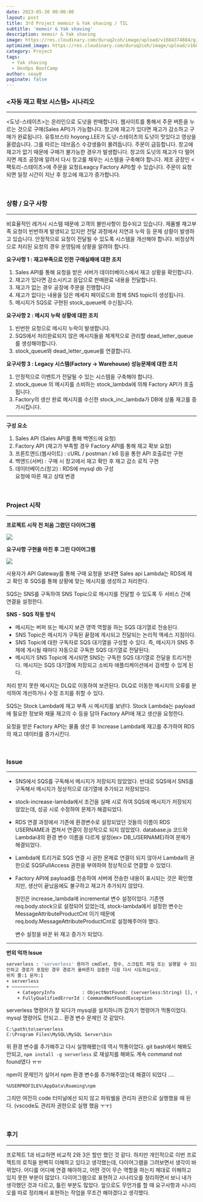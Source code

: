 ```yaml
---
date: 2023-05-30 00:00:00
layout: post
title: 3rd Project memoir & Yak shaving / TIL
subtitle: 'memoir & Yak shaving'
description: memoir & Yak shaving
image: https://res.cloudinary.com/duruq2coh/image/upload/v1684374884/gitio/Kubernetes_ahpltn.png
optimized_image: https://res.cloudinary.com/duruq2coh/image/upload/v1684374884/gitio/Kubernetes_ahpltn.png
category: Project
tags:
  - Yak shaving
  - DevOps BootCamp
author: seay0
paginate: false
---
```


### **<자동 재고 확보 시스템> 시나리오**
---
<도넛-스테이츠>는 온라인으로 도넛을 판매합니다.
웹사이트를 통해서 주문 버튼을 누르는 것으로 구매(Sales API)가 가능합니다.
창고에 재고가 있다면 재고가 감소하고 구매가 완료됩니다.
유튜브스타 hoyong.LEE가 도넛-스테이츠의 도넛이 맛있다고 영상을 올렸습니다.
그를 따르는 데브옵스 수강생들이 몰려듭니다. 주문이 급등합니다.
창고에 재고가 없기 때문에 구매가 불가능한 경우가 발생합니다.
창고의 도넛의 재고가 다 떨어지면 제조 공장에 알려서 다시 창고를 채우는 시스템을 구축해야 합니다.
제조 공장인 <팩토리-스테이츠>에 주문을 요청(Leagcy Factory API)할 수 있습니다.
주문이 요청되면 일정 시간이 지난 후 창고에 재고가 증가합니다.

<br>

### **상황 / 요구 사항**  
---

비효율적인 레거시 시스템 때문에 고객의 불만사항이 접수되고 있습니다.
제품별 재고부족 요청이 빈번하게 발생되고 있지만 전달 과정에서 지연과 누락 등 문제 상황이 발생하고 있습니다.
안정적으로 요청이 전달될 수 있도록 시스템을 개선해야 합니다.
비정상적으로 처리된 요청의 경우 운영팀에 상황을 알려야 합니다.

**요구사항 1 : 재고부족으로 인한 구매실패에 대한 조치**  
1. Sales API를 통해 요청을 받은 서버가 데이터베이스에서 재고 상황을 확인합니다.
2. 재고가 있다면 감소시키고 응답으로 판매완료 내용을 전달합니다.
3. 재고가 없는 경우 공장에 주문을 진행합니다
4. 재고가 없다는 내용을 담은 메세지 페이로드와 함께 SNS topic이 생성됩니다.
5. 메시지가 SQS로 구현된 stock_queue에 수신됩니다.

**요구사항 2 : 메시지 누락 상황에 대한 조치**
1. 빈번한 요청으로 메시지 누락이 발생합니다.
2. SQS에서 처리완료되지 않은 메시지들을 체계적으로 관리할 dead_letter_queue를 생성해야합니다.
3. stock_queue와 dead_letter_queue를 연결합니다.

**요구사항 3 : Legacy 시스템(Factory → Warehouse) 성능문제에 대한 조치**
1. 안정적으로 이벤트가 전달될 수 있는 시스템을 구축해야 합니다.
2. stock_queue 의 메시지를 소비하는 stock_lambda에 의해 Factory API가 호출됩니다.
3. Factory의 생산 완료 메시지를 수신한 stock_inc_lambda가 DB에 상품 재고를 증가시킵니다.

---
**구성 요소**

1. Sales API (Sales API를 통해 백엔드에 요청)
2. Factory API (재고가 부족할 경우 Factory API를 통해 재고 확보 요청)
3. 프론트엔드(웹사이트) : cURL / postman / k6 등을 통한 API 호출로만 구현  
4. 백엔드(서버) : 구매 시 창고에서 재고 확인 후 재고 감소 로직 구현
5. 데이터베이스(창고) : RDS에 mysql db 구성  
요청에 따른 재고 상태 변경

<br>

### **Project 시작**
---

**프로젝트 시작 전 처음 그렸던 다이어그램**

![](https://res.cloudinary.com/duruq2coh/image/upload/v1685411605/gitio/post/team/3/diagram1_guqvyr.png)


**요구사항 구현을 마친 후 그린 다이어그램**

![](https://res.cloudinary.com/duruq2coh/image/upload/v1685411606/gitio/post/team/3/diagram2_fdsi1x.png)

사용자가 API Gateway를 통해 구매 요청을 보내면 Sales api Lambda는 RDS에 재고 확인 후 SQS를 통해 상황에 맞는 메시지를 생성하고 처리한다. 

SQS는 SNS를 구독하여 SNS Topic으로 메시지를 전달할 수 있도록 두 서비스 간에 연결을 설정한다. 

**SNS - SQS 작동 방식**
* 메시지는 버퍼 또는 메시지 보관 영역 역할을 하는 SQS 대기열로 전송된다.
* SNS Topic은 메시지가 구독된 끝점에 게시되고 전달되는 논리적 액세스 지점이다.
* SNS Topic에 대한 구독자로 SQS 대기열을 구성할 수 있다. 즉, 메시지가 SNS 주제에 게시될 때마다 자동으로 구독한 SQS 대기열로 전달된다.
* 메시지가 SNS Topic에 게시되면 SNS는 구독한 SQS 대기열로 전달을 트리거한다. 메시지는 SQS 대기열에 저장되고 소비자 애플리케이션에서 검색할 수 있게 된다. 

처리 받지 못한 메시지는 DLQ로 이동하여 보관된다. DLQ로 이동한 메시지의 오류를 분석하여 개선하거나 수정 조치를 취할 수 있다. 

SQS는 Stock Lambda에 재고 부족 시 메시지를 보낸다. Stock Lambda는 payload에 필요한 정보와 채울 재고의 수 등을 담아 Factory API에 재고 생산을 요청한다.

요청을 받은 Factory API는 물품 생산 후 Increase Lambda에 재고를 추가하여 RDS의 재고 데이터를 증가시킨다.

<br>

### **Issue**
---

* SNS에서 SQS를 구독해서 메시지가 저장되지 않았었다. 반대로 SQS에서 SNS를 구독해서 메시지가 정상적으로 대기열에 추가되고 저장되었다.

* stock-increase-lambda에서 조건을 실패 시로 하여 SQS에 메시지가 저장되지 않았는데, 성공 시로 수정하여 문제가 해결되었다.

* RDS 연결 과정에서 기존에 환경변수로 설정되었던 것들의 이름이 RDS USERNAME과 겹쳐서 연결이 정상적으로 되지 않았었다. database.js 코드와 Lambda내의 환경 변수 이름을 다르게 설정(ex> DB_USERNAME)하여 문제가 해결되었다.

* Lambda에 트리거로 SQS 연결 시 권한 문제로 연결이 되지 않아서 Lambda의 권한으로 SQSFullAccess 권한을 부여하여 정상적으로 연결할 수 있었다. 

* Factory API에 payload를 전송하여 서버에 전송한 내용이 표시되는 것은 확인했지만, 생산이 끝났음에도 불구하고 재고가 추가되지 않았다. 

  원인은 increase_lambda에 incremental 변수 설정이었다. 기존엔 req.body.stock으로 설정되어 있었는데, stock-lambda에서 설정한 변수는 MessageAttributeProductCnt 이기 때문에 req.body.MessageAttributeProductCnt로 설정해주어야 했다. 
  
  변수 설정을 바꾼 뒤 재고 증가가 되었다.

---
**번외 억까 Issue**

```bash
serverless : 'serverless' 용어가 cmdlet, 함수, 스크립트 파일 또는 실행할 수 있는 프로그램 이름으로 인식되지 않습니다. 이름이 정확한지 확 
인하고 경로가 포함된 경우 경로가 올바른지 검증한 다음 다시 시도하십시오.
위치 줄:1 문자:1
+ serverless
+ ~~~~~~~~~~
    + CategoryInfo          : ObjectNotFound: (serverless:String) [], CommandNotFoundException
    + FullyQualifiedErrorId : CommandNotFoundException
```

serverless 명령어가 잘 되다가 mysql을 설치하니까 갑자기 명령어가 먹통이었다. mysql 명령어도 안되고... 환경 변수 문제인 것 같았다.

```
C:\path\to\serverless
C:\Program Files\MySQL\MySQL Server\bin
```

위 환경 변수를 추가해주고 다시 실행해봤는데 역시 먹통이었다. git bash에서 해봐도 안되고, ```npm install -g serverless``` 로 재설치를 해봐도 계속 command not found였다 ㅠㅠ

npm이 문제인가 싶어서 npm 환경 변수를 추가해주었는데 해결이 되었다 ....

```
%USERPROFILE%\AppData\Roaming\npm
```

그치만 여전히 code 터미널에선 되지 않고 파워쉘을 관리자 권한으로 실행했을 때 된다. (vscode도 관리자 권한으로 실행 했음 ㅜㅜ) 

<br>

### **후기**
---

프로젝트 1과 비교하면 비교적 2와 3은 할만 했던 것 같다. 하지만 개인적으로 이번 프로젝트의 로직을 완벽히 이해하고 있다고 생각했는데, 다이어그램을 그려보면서 생각이 바뀌었다. 어디를 어디에 연결 해야하고, 어떤 것이 무슨 역할을 하는지 제대로 이해하고 있지 못한 부분이 많았다. 다이어그램으로 표현하고 시나리오를 정리하면서 보니 내가 생각했던 것과 다르고, 틀린 부분도 많았다. 앞으로도 무언가를 할 때 요구사항과 시나리오를 따로 정리해서 표현하는 작업을 무조건 해야겠다고 생각했다.